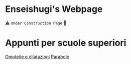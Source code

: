 # Enseishugi's Webpage

:warning: `Under Construction Page` :construction:

# Appunti per scuole superiori
[Omotetie e dilatazioni](matematica-liceo/omotetie-dilatazioni.html)
[Parabole](matematica-liceo/parabole.html)
